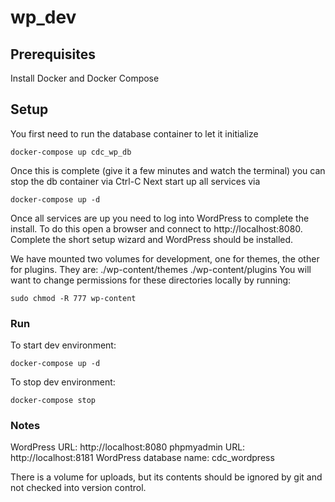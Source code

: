 # wp_dev

## Prerequisites
Install Docker and Docker Compose

## Setup
You first need to run the database container to let it initialize
```
docker-compose up cdc_wp_db
```
Once this is complete (give it a few minutes and watch the terminal) you can stop the db container via Ctrl-C
Next start up all services via
```
docker-compose up -d
```
Once all services are up you need to log into WordPress to complete the install.  To do this open a browser and connect to http://localhost:8080.  Complete the short setup wizard and WordPress should be installed.

We have mounted two volumes for development, one for themes, the other for plugins.  They are:
./wp-content/themes
./wp-content/plugins
You will want to change permissions for these directories locally by running:
```
sudo chmod -R 777 wp-content
```

### Run
To start dev environment:
```
docker-compose up -d
```
To stop dev environment:
```
docker-compose stop
```
### Notes
WordPress URL: http://localhost:8080
phpmyadmin URL: http://localhost:8181
WordPress database name: cdc_wordpress


There is a volume for uploads, but its contents should be ignored by git and not checked into version control.


